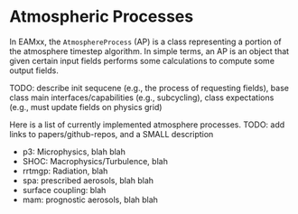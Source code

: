 # Atmospheric Processes

In EAMxx, the `AtmosphereProcess` (AP) is a class representing a portion of the atmosphere timestep algorithm.
In simple terms, an AP is an object that given certain input fields performs some calculations to compute
some output fields.

TODO: describe init sequcene (e.g., the process of requesting fields), base class main
      interfaces/capabilities (e.g., subcycling), class expectations (e.g., must update fields on physics grid)

Here is a list of currently implemented atmosphere processes.
TODO: add links to papers/github-repos, and a SMALL description
* p3: Microphysics, blah blah
* SHOC: Macrophysics/Turbulence, blah
* rrtmgp: Radiation, blah
* spa: prescribed aerosols, blah blah
* surface coupling: blah
* mam: prognostic aerosols, blah blah
